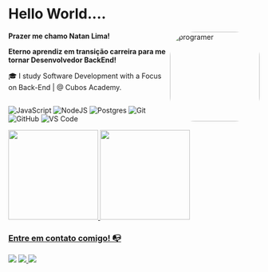# Hello World....

**Prazer me chamo Natan Lima!**<img align="right" alt="programer" height="180em" style="border-radius:50px;" src="https://veja.abril.com.br/wp-content/uploads/2016/05/giphy-3-original.gif">

**Eterno aprendiz em transição carreira para me tornar Desenvolvedor BackEnd!**

🎓 I study Software Development with a Focus on Back-End | @ Cubos Academy.




##
![JavaScript](https://img.shields.io/badge/javascript-%23323330.svg?style=for-the-badge&logo=javascript&logoColor=%23F7DF1E)
![NodeJS](https://img.shields.io/badge/node.js-6DA55F?style=for-the-badge&logo=node.js&logoColor=white)
![Postgres](https://img.shields.io/badge/postgres-%23316192.svg?style=for-the-badge&logo=postgresql&logoColor=white)
![Git](https://img.shields.io/badge/git-%23F05033.svg?style=for-the-badge&logo=git&logoColor=white)
![GitHub](https://img.shields.io/badge/github-%23121011.svg?style=for-the-badge&logo=github&logoColor=white)
![VS Code](https://img.shields.io/badge/VS%20Code-0078d7.svg?style=for-the-badge&logo=visual-studio-code&logoColor=white)


<div>
<a href="https://github.com/natanlimadev">
<img height="180em" src="https://github-readme-stats.vercel.app/api/top-langs/?username=natanlimadev&layout=compact&langs_count=7&theme=dracula"/>
<img height="180em" src="https://github-readme-stats.vercel.app/api?username=natanlimadev&show_icons=true&theme=dracula&include_all_commits=true&count_private=true"/>
</div>


 ### Entre em contato comigo! 📭
<div>
<a href="https://www.linkedin.com/in/natanlimadesenvolvedor" target="_blank"><img src="https://img.shields.io/badge/-LinkedIn-%230077B5?style=for-the-badge&logo=linkedin&logoColor=white" target="_blank"></a> 
<a href="https://api.WhatsApp.com/send?phone=5521993029125" target="_blank"><img src=https://img.shields.io/badge/WhatsApp-25D366?style=for-the-badge&logo=whatsapp&logoColor=white target="_blank"/>
<a href="mailto:natanlimadevrj@gmail.com" target="_blank"><img src=https://img.shields.io/badge/Gmail-D14836?style=for-the-badge&logo=gmail&logoColor=white>
</div>

